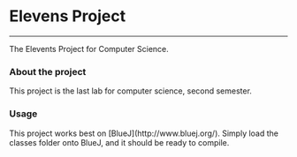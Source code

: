 # Elevens Project
<hr>
The Elevents Project for Computer Science.

<h3>About the project</h3>

This project is the last lab for computer science, second semester.

<h3>Usage</h3>
This project works best on [BlueJ](http://www.bluej.org/). Simply load the classes folder onto BlueJ, and it should be ready to compile.
